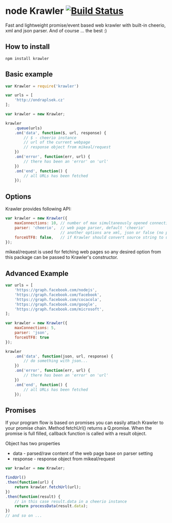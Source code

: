 # node Krawler [![Build Status](https://travis-ci.org/ondrs/node-krawler.png?branch=master)](https://travis-ci.org/ondrs/node-krawler)

Fast and lightweight promise/event based web krawler with built-in cheerio, xml and json parser.
And of course ... the best :)

## How to install
```
npm install krawler
```

## Basic example

```javascript
var Krawler = require('krawler')

var urls = [
    'http://ondraplsek.cz'
];

var krawler = new Krawler;

krawler
    .queue(urls)
    .on('data', function($, url, response) {
        // $ - cheerio instance
        // url of the current webpage
        // response object from mikeal/request
    })
    .on('error', function(err, url) {
        // there has been an 'error' on 'url'
    })
    .on('end', function() {
        // all URLs has been fetched
    });
```


## Options

Krawler provides following API:

```javascript
var krawler = new Krawler({
    maxConnections: 10, // number of max simultaneously opened connections, default 10
    parser: 'cheerio',  // web page parser, default 'cheerio'
                        // another options are xml, json or false (no parser will be used, raw data will be returned)
    forceUTF8: false,   // if Krawler should convert source string to utf8, default false
});
```

mikeal/request is used for fetching web pages so any desired option from this package can be passed to Krawler's constructor.

## Advanced Example

```javascript
var urls = [
    'https://graph.facebook.com/nodejs',
    'https://graph.facebook.com/facebook',
    'https://graph.facebook.com/cocacola',
    'https://graph.facebook.com/google',
    'https://graph.facebook.com/microsoft',
];

var krawler = new Krawler({
    maxConnections: 5,
    parser: 'json',
    forceUTF8: true
});

krawler
    .on('data', function(json, url, response) {
        // do something with json...
    })
    .on('error', function(err, url) {
        // there has been an 'error' on 'url'
    })
    .on('end', function() {
        // all URLs has been fetched
    });
```


## Promises

If your program flow is based on promises you can easily attach Krawler to your promise chain.
Method fetchUrl() returns a Q.promise. When the promise is full filled, callback function is called with a result object.

Object has two properties

* data - parsed/raw content of the web page base on parser setting
* response - response object from mikeal/request


```javascript
var krawler = new Krawler;

findUrl()
.then(function(url) {
    return krawler.fetchUrl(url);
})
.then(function(result) {
    // in this case result.data in a cheerio instance
    return processData(result.data);
})
// and so on ...

